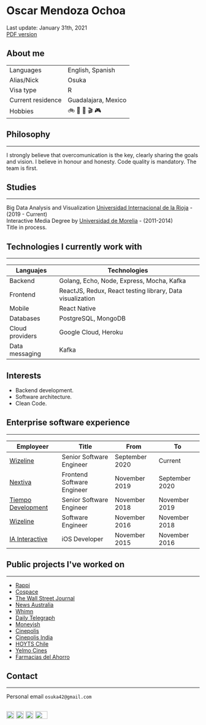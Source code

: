 
# Oscar Mendoza Ochoa
Last update: January 31th, 2021  
[PDF version](https://github.com/Osuka42g/oscar-cv/blob/master/OscarMendozaOchoa-CV.pdf)

## About me
| | |
|-|-|
| Languages | English, Spanish |
| Alias/Nick | Osuka |
| Visa type | R |
| Current residence | Guadalajara, Mexico |
| Hobbies | 🚲 🏃‍ 🎲 🎬 🎮 |

## Philosophy
---
I strongly believe that overcomunication is the key, clearly sharing the goals and vision. I believe in honour and honesty. Code quality is mandatory. The team is first.

## Studies
---
Big Data Analysis and Visualization [Universidad Internacional de la Rioja](https://unir.net) - (2019 - Current)  
Interactive Media Degree by [Universidad de Morelia](https://www.udemorelia.edu.mx/) - (2011-2014)  
Title in process.

## Technologies I currently work with
---
| Languajes | Technologies |
| - | - |
| Backend | Golang, Echo, Node, Express, Mocha, Kafka |
| Frontend | ReactJS, Redux, React testing library, Data visualization |
| Mobile | React Native |
| Databases | PostgreSQL, MongoDB |
| Cloud providers | Google Cloud, Heroku |
| Data messaging | Kafka |

## Interests
- Backend development.
- Software architecture.
- Clean Code.

## Enterprise software experience
---
| Employeer | Title | From | To |
|-|-|-|-|
| [Wizeline](https://www.wizeline.com) | Senior Software Engineer | September 2020 | Current |
| [Nextiva](https://www.nextiva.com) | Frontend Software Engineer | November 2019 | September 2020 |
| [Tiempo Development](https://www.tiempodev.com) | Senior Software Engineer | November 2018 | November 2019 |
| [Wizeline](https://wizeline.com) | Software Engineer | November 2016 | November 2018 |
| [IA Interactive](https://ia.com.mx) | iOS Developer | November 2015 | November 2016 |

## Public projects I've worked on
---
- [Rappi](http://rappi.com)
- [Cospace](https://www.nextiva.com/support/categories/cospace)
- [The Wall Street Journal](store.wsj.com)
- [News Australia](https://www.news.com.au/)
- [Whimn](https://www.whimn.com.au/)
- [Daily Telegraph](https://www.dailytelegraph.com.au/)
- [Moneyish](https://moneyish.com/)
- [Cinepolis](https://itunes.apple.com/us/app/cin%C3%A9polis/id352134875?mt=8)
- [Cinepolis India](https://itunes.apple.com/in/app/cin%C3%A9polis-india/id491330571?mt=8)
- [HOYTS Chile](https://itunes.apple.com/us/app/cinehoyts-chile/id1129055346?mt=8)
- [Yelmo Cines](https://itunes.apple.com/us/app/yelmo-cines-app/id777513664?mt=8)
- [Farmacias del Ahorro](https://itunes.apple.com/gt/app/farmacias-del-ahorro/id474207034?mt=8)


## Contact
---
Personal email `osuka42@gmail.com`  

<a href="https://github.com/Osuka42g"><img src= "https://camo.githubusercontent.com/7710b43d0476b6f6d4b4b2865e35c108f69991f3/68747470733a2f2f7777772e69636f6e66696e6465722e636f6d2f646174612f69636f6e732f6f637469636f6e732f313032342f6d61726b2d6769746875622d3235362e706e67" alt="Github" width="20" height="20"/></a> <a href="https://www.linkedin.com/in/oscarmendozaochoa/"><img src="https://upload.wikimedia.org/wikipedia/commons/c/ca/LinkedIn_logo_initials.png" alt="Linkedin" width="20" height="20"/></a> <a href="https://twitter.com/Osuka42"><img src="https://www.shareicon.net/data/16x16/2015/09/11/99281_square_256x256.png" alt="Twitter" width="20" height="20"/></a> <a href="https://dev.to/osuka42"><img src="https://camo.githubusercontent.com/8bbe5211f98dc9849521a6f1fcc332df0d8c2bbf/68747470733a2f2f74686570726163746963616c6465762e73332e616d617a6f6e6177732e636f6d2f692f64336f356c397969716676317a3234636e3179702e706e67" alt="DevTo" width="32" height="20"/></a> 
---
